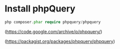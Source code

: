 # Install phpQuery

```php
php composer.phar require phpquery/phpquery
```
(https://code.google.com/archive/p/phpquery/)

(https://packagist.org/packages/phpquery/phpquery)
